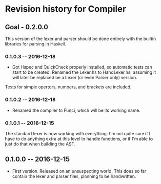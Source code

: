 # Revision history for Compiler

## Goal - 0.2.0.0
This version of the lexer and parser should be done entirely with the builtin libraries for parsing in Haskell. 

### 0.1.0.3  -- 2016-12-18
* Got Hspec and QuickCheck properly installed, so automatic tests can start to be created. Renamed the Lexer.hs to HandLexer.hs, assuming it will later be replaced be a Lexer (or even Parser only) version. 

Tests for simple opertors, numbers, and brackets are included. 

### 0.1.0.2  -- 2016-12-18
* Renamed the compiler to Funci, which will be its working name.

### 0.1.0.1  -- 2016-12-15
The standard lexer is now working with everything. I'm not quite sure if I have to do anything extra at this level to handle functions, or if I'm able to just do that when building the AST. 

## 0.1.0.0  -- 2016-12-15

* First version. Released on an unsuspecting world.
This does so far contain the lexer and parser files, planning to be handwritten. 
